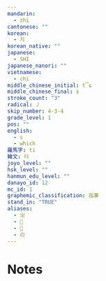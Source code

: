 ```yaml
---
mandarin:
  - zhī
cantonese: ""
korean:
  - 지
korean_native: ""
japanese:
  - SHI
japanese_nanori: ""
vietnamese:
  - chi
middle_chinese_initial: t͡ɕ
middle_chinese_final: ɨ
stroke_count: "3"
radical: 丿
skip_number: 4-3-4
grade_level: 1
pos: ""
english:
  - s
  - which
羅馬字: ti
韓文: 티
joyo_level: ""
hsk_level: ""
hanmun_edu_level: ""
danayo_id: 12
mc_id: 1
graphemic_classification: 指事
stand_in: "TRUE"
aliases:
  - 㞢
  - 𠔇
  - 𡳿
  - の
---
```


# Notes
